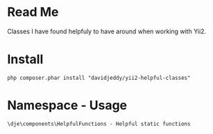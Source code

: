 # Read Me

Classes I have found helpfuly to have around when working with Yii2.

# Install

    php composer.phar install "davidjeddy/yii2-helpful-classes"

# Namespace - Usage

    \dje\components\HelpfulFunctions - Helpful static functions